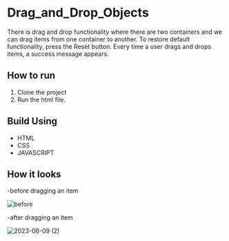 # Drag_and_Drop_Objects
There is drag and drop functionality where there are two containers and we can drag items from one container to another. To restore default functionality, press the Reset button. Every time a user drags and drops items, a success message appears.

## How to run
1. Clone the project
2. Run the html file.

## Build Using
- HTML
- CSS
- JAVASCRIPT

## How it looks
-before dragging an item


![before](https://github.com/ShreyaMBelanekar42/FunnelHQ_Internship_Assignment/assets/99599542/32a472eb-f50d-44a1-b936-57fb0f019b86)

-after dragging an item


![2023-06-09 (2)](https://github.com/ShreyaMBelanekar42/FunnelHQ_Internship_Assignment/assets/99599542/d0c0c12f-be7a-473e-ac7a-1926c76d2667)


